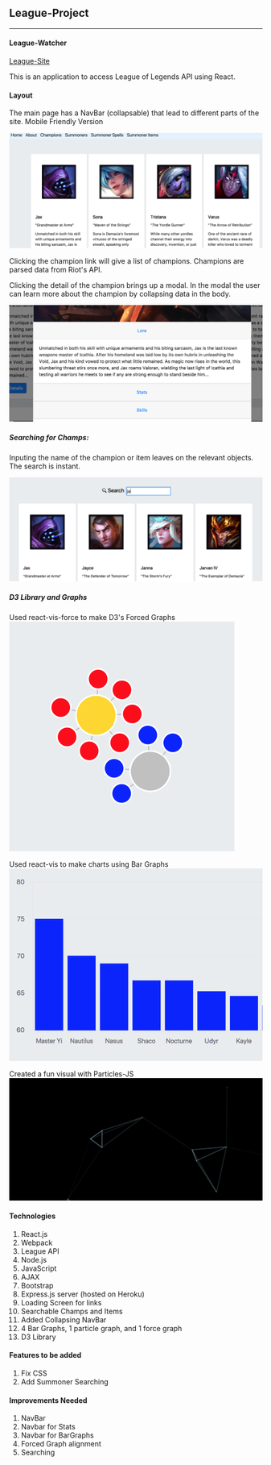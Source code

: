 ## League-Project
---
#### League-Watcher

[League-Site](https://league-watcher.herokuapp.com/)

This is an application to access League of Legends API using React.

#### Layout
The main page has a NavBar (collapsable) that lead to different parts of the site.
Mobile Friendly Version

![navbar](/src/assets/images/champs.png)

Clicking the champion link will give a list of champions.
Champions are parsed data from Riot's API.

Clicking the detail of the champion brings up a modal. In the modal
the user can learn more about the champion by collapsing data in the body.

![navbar](/src/assets/images/skills.png)

##### Searching for Champs:

Inputing the name of the champion or item leaves on the relevant objects.
The search is instant.

![searching](/src/assets/images/search-champs.png)


##### D3 Library and Graphs

Used react-vis-force to make D3's Forced Graphs
![bar](/src/assets/images/forced-graph.png)

Used react-vis to make charts using Bar Graphs
![forced](/src/assets/images/bar-graph.png)

Created a fun visual with Particles-JS
![visual](/src/assets/images/fun-visual.png)

#### Technologies
1. React.js
2. Webpack
3. League API
4. Node.js
5. JavaScript
6. AJAX
7. Bootstrap
8. Express.js server (hosted on Heroku)
9. Loading Screen for links
10. Searchable Champs and Items
11. Added Collapsing NavBar
12. 4 Bar Graphs, 1 particle graph, and 1 force graph
13. D3 Library

#### Features to be added

1. Fix CSS
2. Add Summoner Searching

#### Improvements Needed

1. NavBar
2. Navbar for Stats
3. Navbar for BarGraphs
4. Forced Graph alignment
5. Searching 
